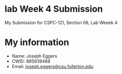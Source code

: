 # lab Week 4 Submission 

My Submission for CSPC-121, Section 06, Lab Weeek 4

# My information

* Name: Joseph Eggers
* CWID: 885939488
* Email: joseph.eggers@csu.fullerton.edu
